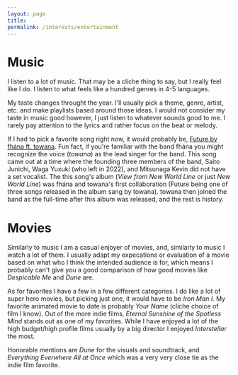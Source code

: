 ```yaml
---
layout: page
title: 
permalink: /interests/entertainment
---
```


# Music

I listen to a lot of music. That may be a cliche thing to say, but I really feel like I do. I listen to what feels like a hundred genres in 4-5 languages.

My taste changes throught the year. I'll usually pick a theme, genre, artist, etc. and make playlists based around those ideas. I would not consider my taste in music good however, I just listen to whatever sounds good to me. I rarely pay attention to the lyrics and rather focus on the beat or melody. 

If I had to pick a favorite song right now, it would probably be, [Future by fhána ft. towana](https://open.spotify.com/track/0vdw3w47fXIAT7bvMDruky?si=f6b662f3bab44ca2). Fun fact, if you're familiar with the band fhána you might recognize the voice (*towana*) as the lead singer for the band. This song came out at a time where the founding three members of the band, Saito Junichi, Waga Yuxuki (who left in 2022), and Mitsunaga Kevin did not have a set vocalist. The this song's album (*View from New World Line* or just *New World Line*) was fhána and towana's first collaboration (Future being one of three songs released in the album sang by towana). towana then joined the band as the full-time after this album was released, and the rest is history.

# Movies

Similarly to music I am a casual enjoyer of movies, and, similarly to music I watch a lot of them. I usually adapt my expecations or evaluation of a movie based on what who I think the intended audience is for, which means I probably can't give you a good comparison of how good movies like *Despicable Me* and *Dune* are.

As for favorites I have a few in a few different categories. I do like a lot of super hero movies, but picking just one, it would have to be *Iron Man I*. My favorite animated movie to date is probably *Your Name* (cliche choice of film I know). Out of the more indie films, *Eternal Sunshine of the Spotless Mind* stands out as one of my favorites. While I have enjoyed a lot of the high budget/high profile films usually by a big director I enjoyed *Interstellar* the most.

Honorable mentions are *Dune* for the visuals and soundtrack, and *Everything Everwhere All at Once* which was a very very close tie as the indie film favorite.

